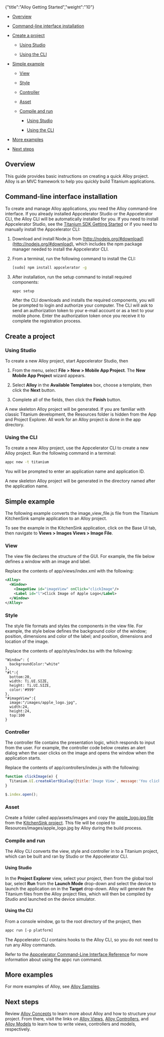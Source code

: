 {"title":"Alloy Getting Started","weight":"10"}

* [Overview](#overview)

* [Command-line interface installation](#command-line-interface-installation)

* [Create a project](#create-a-project)

    * [Using Studio](#using-studio)

    * [Using the CLI](#using-the-cli)

* [Simple example](#simple-example)

    * [View](#view)

    * [Style](#style)

    * [Controller](#controller)

    * [Asset](#asset)

    * [Compile and run](#compile-and-run)

        * [Using Studio](#using-studio)

        * [Using the CLI](#using-the-cli)

* [More examples](#more-examples)

* [Next steps](#next-steps)

## Overview

This guide provides basic instructions on creating a quick Alloy project. Alloy is an MVC framework to help you quickly build Titanium applications.

## Command-line interface installation

To create and manage Alloy applications, you need the Alloy command-line interface. If you already installed Appcelerator Studio or the Appcelerator CLI, the Alloy CLI will be automatically installed for you. If you need to install Appcelerator Studio, see the [Titanium SDK Getting Started](/docs/appc/Titanium_SDK/Titanium_SDK_Getting_Started/) or if you need to manually install the Appcelerator CLI:

1. Download and install Node.js from [http://nodejs.org/#download](http://nodejs.org/#download), which includes the npm package manager needed to install the Appcelerator CLI.

2. From a terminal, run the following command to install the CLI:

    ```bash
    [sudo] npm install appcelerator -g
    ```

3. After installation, run the setup command to install required components:

    ```bash
    appc setup
    ```

    After the CLI downloads and installs the required components, you will be prompted to login and authorize your computer. The CLI will ask to send an authorization token to your e-mail account or as a text to your mobile phone. Enter the authorization token once you receive it to complete the registration process.

## Create a project

### Using Studio

To create a new Alloy project, start Appcelerator Studio, then

1. From the menu, select **File > New > Mobile App Project**. The **New Mobile App Project** wizard appears.

2. Select **Alloy** in the **Available Templates** box, choose a template, then click the **Next** button.

3. Complete all of the fields, then click the **Finish** button.

A new skeleton Alloy project will be generated. If you are familiar with classic Titanium development, the Resources folder is hidden from the App and Project Explorer. All work for an Alloy project is done in the app directory.

### Using the CLI

To create a new Alloy project, use the Appcelerator CLI to create a new Alloy project. Run the following command in a terminal:

```bash
appc new -t titanium
```

You will be prompted to enter an application name and application ID.

A new skeleton Alloy project will be generated in the directory named after the application name.

## Simple example

The following example converts the image\_view\_file.js file from the Titanium KitchenSink sample application to an Alloy project.

To see the example in the KitchenSink application, click on the Base UI tab, then navigate to **Views > Images Views > Image File**.

### View

The view file declares the structure of the GUI. For example, the file below defines a window with an image and label.

Replace the contents of app/views/index.xml with the following:

```xml
<Alloy>
  <Window>
    <ImageView id="imageView" onClick="clickImage"/>
    <Label id="l">Click Image of Apple Logo</Label>
  </Window>
</Alloy>
```

### Style

The style file formats and styles the components in the view file. For example, the style below defines the background color of the window; position, dimensions and color of the label; and position, dimensions and location of the image.

Replace the contents of app/styles/index.tss with the following:

```
"Window": {
  backgroundColor:"white"
},
"#l":{
  bottom:20,
  width: Ti.UI.SIZE,
  height: Ti.UI.SIZE,
  color:'#999'
},
"#imageView":{
  image:"/images/apple_logo.jpg",
  width:24,
  height:24,
  top:100
}
```

### Controller

The controller file contains the presentation logic, which responds to input from the user. For example, the controller code below creates an alert dialog when the user clicks on the image and opens the window when the application starts.

Replace the contents of app/controllers/index.js with the following:

```javascript
function clickImage(e) {
  Titanium.UI.createAlertDialog({title:'Image View', message:'You clicked me!'}).show();
}

$.index.open();
```

### Asset

Create a folder called app/assets/images and copy the [apple\_logo.jpg file](https://raw.github.com/appcelerator-developer-relations/KitchenSink/master/Resources/images/apple_logo.jpg) from the [KitchenSink project](https://github.com/appcelerator-developer-relations/KitchenSink). This file will be copied to Resources/images/apple\_logo.jpg by Alloy during the build process.

### Compile and run

The Alloy CLI converts the view, style and controller in to a Titanium project, which can be built and ran by Studio or the Appcelerator CLI.

#### Using Studio

In the **Project Explorer** view, select your project, then from the global tool bar, select **Run** from the **Launch Mode** drop-down and select the device to launch the application on in the **Target** drop-down. Alloy will generate the Titanium files from the Alloy project files, which will then be compiled by Studio and launched on the device simulator.

#### Using the CLI

From a console window, go to the root directory of the project, then

```bash
appc run [-p platform]
```

The Appcelerator CLI contains hooks to the Alloy CLI, so you do not need to run any Alloy commands.

Refer to the [Appcelerator Command-Line Interface Reference](/docs/appc/Appcelerator_CLI/Appcelerator_CLI_How-tos/Appcelerator_Command-Line_Interface_Reference/) for more information about using the appc run command.

## More examples

For more examples of Alloy, see [Alloy Samples](/docs/appc/Alloy_Framework/Alloy_How-tos/Alloy_Samples/).

## Next steps

Review [Alloy Concepts](/docs/appc/Alloy_Framework/Alloy_Guide/Alloy_Concepts/) to learn more about Alloy and how to structure your project. From there, visit the links on [Alloy Views](/docs/appc/Alloy_Framework/Alloy_Guide/Alloy_Views/), [Alloy Controllers](/docs/appc/Alloy_Framework/Alloy_Guide/Alloy_Controllers/), and [Alloy Models](/docs/appc/Alloy_Framework/Alloy_Guide/Alloy_Models/) to learn how to write views, controllers and models, respectively.
